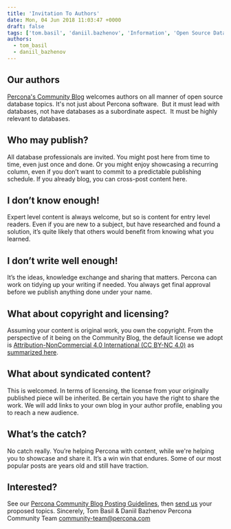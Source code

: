 ```yaml
---
title: 'Invitation To Authors'
date: Mon, 04 Jun 2018 11:03:47 +0000
draft: false
tags: ['tom.basil', 'daniil.bazhenov', 'Information', 'Open Source Databases']
authors:
  - tom_basil
  - daniil_bazhenov
---
```


Our authors
-----------

[Percona's Community Blog](https://www.percona.com/community-blog/) welcomes authors on all manner of open source database topics. It's not just about Percona software.  But it must lead with databases, not have databases as a subordinate aspect.  It must be highly relevant to databases.

Who may publish?
----------------

All database professionals are invited. You might post here from time to time, even just once and done. Or you might enjoy showcasing a recurring column, even if you don’t want to commit to a predictable publishing schedule. If you already blog, you can cross-post content here.

I don’t know enough!
--------------------

Expert level content is always welcome, but so is content for entry level readers. Even if you are new to a subject, but have researched and found a solution, it’s quite likely that others would benefit from knowing what you learned.

I don’t write well enough!
--------------------------

It’s the ideas, knowledge exchange and sharing that matters. Percona can work on tidying up your writing if needed. You always get final approval before we publish anything done under your name.

What about copyright and licensing?
-----------------------------------

Assuming your content is original work, you own the copyright. From the perspective of it being on the Community Blog, the default license we adopt is [Attribution-NonCommercial 4.0 International (CC BY-NC 4.0)](https://creativecommons.org/licenses/by-nc/4.0/) as [summarized here](https://www.percona.com/community-blog/2018/06/01/content-license/).

What about syndicated content?
------------------------------

This is welcomed. In terms of licensing, the license from your originally published piece will be inherited. Be certain you have the right to share the work. We will add links to your own blog in your author profile, enabling you to reach a new audience.

What’s the catch?
-----------------

No catch really. You’re helping Percona with content, while we're helping you to showcase and share it. It’s a win win that endures. Some of our most popular posts are years old and still have traction.

Interested?
-----------

See our [Percona Community Blog Posting Guidelines](https://www.percona.com/community-blog/2018/06/04/post-guidelines/), then [send us](mailto:community-team@percona.com) your proposed topics. Sincerely, Tom Basil & Daniil Bazhenov Percona Community Team [community-team@percona.com](mailto:community-team@percona.com)
